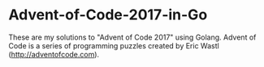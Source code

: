 # Advent-of-Code-2017-in-Go
These are my solutions to "Advent of Code 2017" using Golang. Advent of Code is a series of programming puzzles created by Eric Wastl (http://adventofcode.com).
